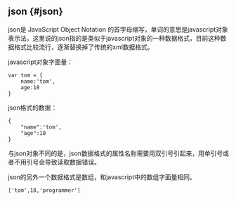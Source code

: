 ## json {#json}

json是 JavaScript Object Notation 的首字母缩写，单词的意思是javascript对象表示法，这里说的json指的是类似于javascript对象的一种数据格式，目前这种数据格式比较流行，逐渐替换掉了传统的xml数据格式。

javascript对象字面量：

```
var tom = {
    name:'tom',
    age:18
}

```

json格式的数据：

```
{
    "name":'tom',
    "age":18
}

```

与json对象不同的是，json数据格式的属性名称需要用双引号引起来，用单引号或者不用引号会导致读取数据错误。

json的另外一个数据格式是数组，和javascript中的数组字面量相同。

```
['tom',18,'programmer']
```



